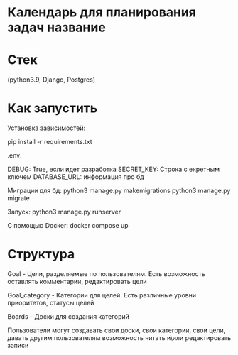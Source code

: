 # Календарь для планирования задач название

# Стек 

(python3.9, Django, Postgres)

# Как запустить 

Установка зависимостей:

pip install -r requirements.txt

.env:

DEBUG: True, если идет разработка
SECRET_KEY: Строка с екретным ключем
DATABASE_URL: информация про бд

Миграции для бд:
python3 manage.py makemigrations
python3 manage.py migrate

Запуск:
python3 manage.py runserver

С помощью Docker:
docker compose up

# Структура

Goal - Цели, разделяемые по пользователям. Есть возможность оставлять комментарии, редактировать цели

Goal_category - Категории для целей. Есть различные уровни приоритетов, статусы целей

Boards - Доски для создания категорий

Пользователи могут создавать свои доски, свои категории, свои цели, давать другим пользователям возможность читать и\или редактировать записи
